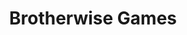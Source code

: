 ---
title: "Brotherwise Games"

siteNav: portfolio
month: "January 2016"
categories:
  - portfolio

image1: portfolio/BrotherwiseGames/BrotherwiseGamesFull.png
image1thumb: portfolio/BrotherwiseGames/BrotherwiseGames1Thumb.png
image2: portfolio/BrotherwiseGames/BrotherwiseGamesFull.png
image2thumb: portfolio/BrotherwiseGames/BrotherwiseGames2Thumb.png

tinyThumbnail: placeholder/thumbnail.jpg

role:              "UX/UI Design, Frontend & Backend Development"
description:       "Brotherwise Games is an independent board games company founded by two brothers. After the huge success of their $200,000 Kickstarter, they reached out to me, saying that they wanted a complete and new branding.
<br /><br />
Previously, their entire company was simply known as Boss Monster. However, they intended to publish more board games and wanted to differentiate their company from their flagship game. I helped them make various decisions on how to do that, and developed for them a completely new website. In the end, they were very satisfied with the results, and their fans loved it too."

shortDescription: "Brotherwise Games is an independent board games company founded by two brothers. After the huge success of their $200,000 Kickstarter, they reached out to me, saying that they wanted a complete and new branding."

technologies: "HTML5/CSS3, WordPress, JavaScript, jQuery"

active: "bwisegames.com"

---
